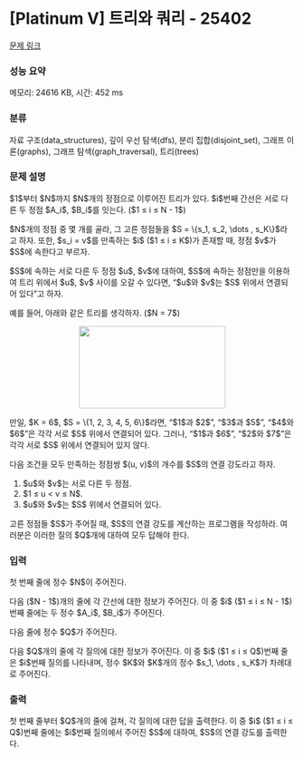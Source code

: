 # [Platinum V] 트리와 쿼리 - 25402 

[문제 링크](https://www.acmicpc.net/problem/25402) 

### 성능 요약

메모리: 24616 KB, 시간: 452 ms

### 분류

자료 구조(data_structures), 깊이 우선 탐색(dfs), 분리 집합(disjoint_set), 그래프 이론(graphs), 그래프 탐색(graph_traversal), 트리(trees)

### 문제 설명

<p>$1$부터 $N$까지 $N$개의 정점으로 이루어진 트리가 있다. $i$번째 간선은 서로 다른 두 정점 $A_i$, $B_i$를 잇는다. ($1 ≤ i ≤ N - 1$)</p>

<p>$N$개의 정점 중 몇 개를 골라, 그 고른 정점들을 $S = \{s_1, s_2, \dots , s_K\}$라고 하자. 또한, $s_i = v$를 만족하는 $i$ ($1 ≤ i ≤ K$)가 존재할 때, 정점 $v$가 $S$에 속한다고 부르자.</p>

<p>$S$에 속하는 서로 다른 두 정점 $u$, $v$에 대하여, $S$에 속하는 정점만을 이용하여 트리 위에서 $u$, $v$ 사이를 오갈 수 있다면, “$u$와 $v$는 $S$ 위에서 연결되어 있다”고 하자.</p>

<p>예를 들어, 아래와 같은 트리를 생각하자. ($N = 7$)</p>

<p style="text-align: center;"><img alt="" src="https://upload.acmicpc.net/718e7c6d-b718-45a0-84b7-0ed67bd01c22/-/preview/" style="width: 259px; height: 145px;"></p>

<p>만일, $K = 6$, $S = \{1, 2, 3, 4, 5, 6\}$라면, “$1$과 $2$”, “$3$과 $5$”, “$4$와 $6$”은 각각 서로 $S$ 위에서 연결되어 있다. 그러나, “$1$과 $6$”, “$2$와 $7$”은 각각 서로 $S$ 위에서 연결되어 있지 않다.</p>

<p>다음 조건을 모두 만족하는 정점쌍 $(u, v)$의 개수를 $S$의 연결 강도라고 하자.</p>

<ol>
	<li>$u$와 $v$는 서로 다른 두 정점.</li>
	<li>$1 ≤ u < v ≤ N$.</li>
	<li>$u$와 $v$는 $S$ 위에서 연결되어 있다.</li>
</ol>

<p>고른 정점들 $S$가 주어질 때, $S$의 연결 강도를 계산하는 프로그램을 작성하라. 여러분은 이러한 질의 $Q$개에 대하여 모두 답해야 한다.</p>

### 입력 

 <p>첫 번째 줄에 정수 $N$이 주어진다.</p>

<p>다음 ($N - 1$)개의 줄에 각 간선에 대한 정보가 주어진다. 이 중 $i$ ($1 ≤ i ≤ N - 1$)번째 줄에는 두 정수 $A_i$, $B_i$가 주어진다.</p>

<p>다음 줄에 정수 $Q$가 주어진다.</p>

<p>다음 $Q$개의 줄에 각 질의에 대한 정보가 주어진다. 이 중 $i$ ($1 ≤ i ≤ Q$)번째 줄은 $i$번째 질의를 나타내며, 정수 $K$와 $K$개의 정수 $s_1, \dots , s_K$가 차례대로 주어진다.</p>

### 출력 

 <p>첫 번째 줄부터 $Q$개의 줄에 걸쳐, 각 질의에 대한 답을 출력한다. 이 중 $i$ ($1 ≤ i ≤ Q$)번째 줄에는 $i$번째 질의에서 주어진 $S$에 대하여, $S$의 연결 강도를 출력한다.</p>

